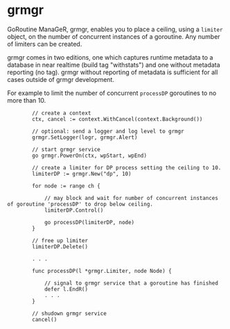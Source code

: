 # grmgr
GoRoutine ManaGeR, grmgr, enables you to place a ceiling, using a `limiter` object, on the number of concurrent instances of a goroutine. Any number of limiters can be created.

grmgr comes in two editions, one which captures runtime metadata to a database in near realtime (build tag "withstats") and one without metadata reporting (no tag).
grmgr without reporting of metadata is sufficient for all cases outside of grmgr development.

For example to limit the number of concurrent `processDP` goroutines to no more than 10.

```
		// create a context
		ctx, cancel := context.WithCancel(context.Background())
		
		// optional: send a logger and log level to grmgr 
		grmgr.SetLogger(logr, grmgr.Alert)
		
		// start grmgr service
		go grmgr.PowerOn(ctx, wpStart, wpEnd) 
		
		// create a limiter for DP process setting the ceiling to 10.
		limiterDP := grmgr.New("dp", 10)
		
		for node := range ch {
			
			// may block and wait for number of concurrent instances of goroutine 'processDP' to drop below ceiling.
			limiterDP.Control()
			
			go processDP(limiterDP, node)
		}
		
		// free up limiter
		limiterDP.Delete()
		
		. . .
		
		func processDP(l *grmgr.Limiter, node Node) {
			
			// signal to grmgr service that a goroutine has finished
			defer l.EndR()
			. . .
		}
		
		// shudown grmgr service
		cancel()
		
		
```
